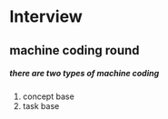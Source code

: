 # Interview 

## machine coding round
##### there are two types of machine coding
   1. concept base
   2. task base
